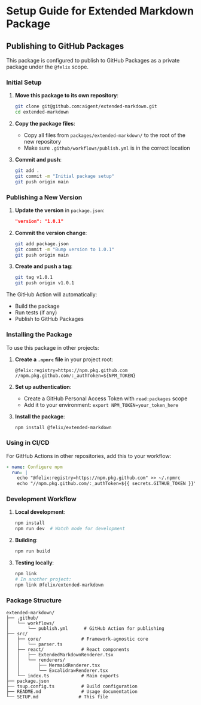 # Setup Guide for Extended Markdown Package

## Publishing to GitHub Packages

This package is configured to publish to GitHub Packages as a private package under the `@felix` scope.

### Initial Setup

1. **Move this package to its own repository**:
   ```bash
   git clone git@github.com:aigent/extended-markdown.git
   cd extended-markdown
   ```

2. **Copy the package files**:
   - Copy all files from `packages/extended-markdown/` to the root of the new repository
   - Make sure `.github/workflows/publish.yml` is in the correct location

3. **Commit and push**:
   ```bash
   git add .
   git commit -m "Initial package setup"
   git push origin main
   ```

### Publishing a New Version

1. **Update the version** in `package.json`:
   ```json
   "version": "1.0.1"
   ```

2. **Commit the version change**:
   ```bash
   git add package.json
   git commit -m "Bump version to 1.0.1"
   git push origin main
   ```

3. **Create and push a tag**:
   ```bash
   git tag v1.0.1
   git push origin v1.0.1
   ```

The GitHub Action will automatically:
- Build the package
- Run tests (if any)
- Publish to GitHub Packages

### Installing the Package

To use this package in other projects:

1. **Create a `.npmrc` file** in your project root:
   ```
   @felix:registry=https://npm.pkg.github.com
   //npm.pkg.github.com/:_authToken=${NPM_TOKEN}
   ```

2. **Set up authentication**:
   - Create a GitHub Personal Access Token with `read:packages` scope
   - Add it to your environment: `export NPM_TOKEN=your_token_here`

3. **Install the package**:
   ```bash
   npm install @felix/extended-markdown
   ```

### Using in CI/CD

For GitHub Actions in other repositories, add this to your workflow:

```yaml
- name: Configure npm
  run: |
    echo "@felix:registry=https://npm.pkg.github.com" >> ~/.npmrc
    echo "//npm.pkg.github.com/:_authToken=${{ secrets.GITHUB_TOKEN }}" >> ~/.npmrc
```

### Development Workflow

1. **Local development**:
   ```bash
   npm install
   npm run dev  # Watch mode for development
   ```

2. **Building**:
   ```bash
   npm run build
   ```

3. **Testing locally**:
   ```bash
   npm link
   # In another project:
   npm link @felix/extended-markdown
   ```

### Package Structure

```
extended-markdown/
├── .github/
│   └── workflows/
│       └── publish.yml      # GitHub Action for publishing
├── src/
│   ├── core/               # Framework-agnostic core
│   │   └── parser.ts
│   ├── react/              # React components
│   │   ├── ExtendedMarkdownRenderer.tsx
│   │   └── renderers/
│   │       ├── MermaidRenderer.tsx
│   │       └── ExcalidrawRenderer.tsx
│   └── index.ts            # Main exports
├── package.json
├── tsup.config.ts          # Build configuration
├── README.md               # Usage documentation
└── SETUP.md               # This file
```
